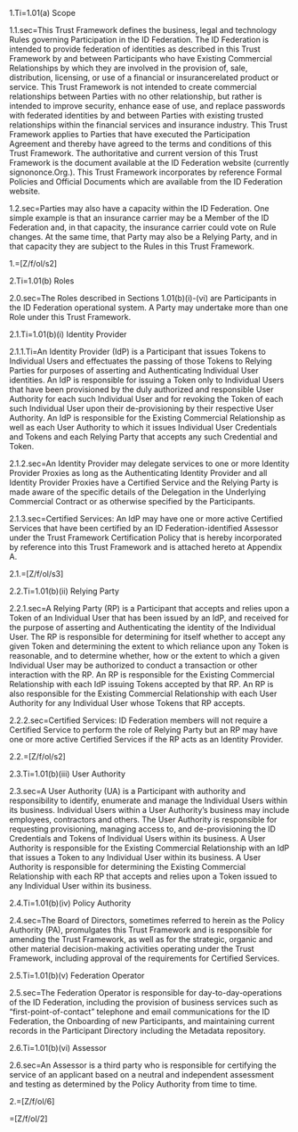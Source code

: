 
1.Ti=1.01(a) Scope

1.1.sec=This Trust Framework defines the business, legal and technology Rules governing Participation in the ID Federation. The ID Federation is intended to provide federation of identities as described in this Trust Framework by and between Participants who have Existing Commercial Relationships by which they are involved in the provision of, sale, distribution, licensing, or use of a financial or insurancerelated product or service. This Trust Framework is not intended to create commercial relationships between Parties with no other relationship, but rather is intended to improve security, enhance ease of use, and replace passwords with federated identities by and between Parties with existing trusted relationships within the financial services and insurance industry. This Trust Framework applies to Parties that have executed the Participation Agreement and thereby have agreed to the terms and conditions of this Trust Framework. The authoritative and current version of this Trust Framework is the document available at the ID Federation website (currently signononce.Org.). This Trust Framework incorporates by reference Formal Policies and Official Documents which are available from the ID Federation website.

1.2.sec=Parties may also have a capacity within the ID Federation. One simple example is that an insurance carrier may be a Member of the ID Federation and, in that capacity, the insurance carrier could vote on Rule changes. At the same time, that Party may also be a Relying Party, and in that capacity they are subject to the Rules in this Trust Framework.

1.=[Z/f/ol/s2]

2.Ti=1.01(b) Roles

2.0.sec=The Roles described in Sections 1.01(b)(i)-(vi) are Participants in the ID Federation operational system. A Party may undertake more than one Role under this Trust Framework. 

2.1.Ti=1.01(b)(i) Identity Provider

2.1.1.Ti=An Identity Provider (IdP) is a Participant that issues Tokens to Individual Users and effectuates the passing of those Tokens to Relying Parties for purposes of asserting and Authenticating Individual User identities. An IdP is responsible for issuing a Token only to Individual Users that have been provisioned by the duly authorized and responsible User Authority for each such Individual User and for revoking the Token of each such Individual User upon their de-provisioning by their respective User Authority.  An IdP is responsible for the Existing Commercial Relationship as well as each User Authority to which it issues Individual User Credentials and Tokens and each Relying Party that accepts any such Credential and Token.

2.1.2.sec=An Identity Provider may delegate services to one or more Identity Provider Proxies as long as the Authenticating Identity Provider and all Identity Provider Proxies have a Certified Service and the Relying Party is made aware of the specific details of the Delegation in the Underlying Commercial Contract or as otherwise specified by the Participants.

2.1.3.sec=Certified Services: An IdP may have one or more active Certified Services that have been certified by an ID Federation-identified Assessor under the Trust Framework Certification Policy that is hereby incorporated by reference into this Trust Framework and is attached hereto at Appendix A.

2.1.=[Z/f/ol/s3]

2.2.Ti=1.01(b)(ii) Relying Party

2.2.1.sec=A Relying Party (RP) is a Participant that accepts and relies upon a Token of an Individual User that has been issued by an IdP, and received for the purpose of asserting and Authenticating the identity of the Individual User. The RP is responsible for determining for itself whether to accept any given Token and determining the extent to which reliance upon any Token is reasonable, and to determine whether, how or the extent to which a given Individual User may be authorized to conduct a transaction or other interaction with the RP. An RP is responsible for the Existing Commercial Relationship with each IdP issuing Tokens accepted by that RP. An RP is also responsible for the Existing Commercial Relationship with each User Authority for any Individual User whose Tokens that RP accepts.

2.2.2.sec=Certified Services: ID Federation members will not require a Certified Service to perform the role of Relying Party but an RP may have one or more active Certified Services if the RP acts as an Identity Provider.

2.2.=[Z/f/ol/s2]

2.3.Ti=1.01(b)(iii) User Authority

2.3.sec=A User Authority (UA) is a Participant with authority and responsibility to identify, enumerate and manage the Individual Users within its business. Individual Users within a User Authority’s business may include employees, contractors and others. The User Authority is responsible for requesting provisioning, managing access to, and de-provisioning the ID Credentials and Tokens of Individual Users within its business. A User Authority is responsible for the Existing Commercial Relationship with an IdP that issues a Token to any Individual User within its business. A User Authority is responsible for determining the Existing Commercial Relationship with each RP that accepts and relies upon a Token issued to any Individual User within its business.

2.4.Ti=1.01(b)(iv) Policy Authority

2.4.sec=The Board of Directors, sometimes referred to herein as the Policy Authority (PA), promulgates this Trust Framework and is responsible for amending the Trust Framework, as well as for the strategic, organic and other material decision-making activities operating under the Trust Framework, including approval of the requirements for Certified Services.

2.5.Ti=1.01(b)(v) Federation Operator

2.5.sec=The Federation Operator is responsible for day-to-day-operations of the ID Federation, including the provision of business services such as “first-point-of-contact” telephone and email communications for the ID Federation, the Onboarding of new Participants, and maintaining current records in the Participant Directory including the Metadata repository.

2.6.Ti=1.01(b)(vi) Assessor

2.6.sec=An Assessor is a third party who is responsible for certifying the service of an applicant based on a neutral and independent assessment and testing as determined by the Policy Authority from time to time.

2.=[Z/f/ol/6]

=[Z/f/ol/2]
